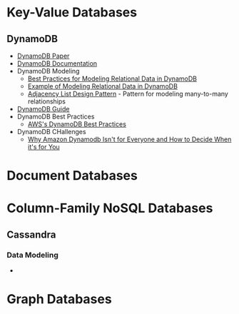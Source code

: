 # Key-Value Databases
## DynamoDB
* [DynamoDB Paper](https://www.allthingsdistributed.com/files/amazon-dynamo-sosp2007.pdf)
* [DynamoDB Documentation](https://docs.aws.amazon.com/dynamodb/index.html)
* DynamoDB Modeling
  * [Best Practices for Modeling Relational Data in DynamoDB](https://docs.aws.amazon.com/amazondynamodb/latest/developerguide/bp-relational-modeling.html)
  * [Example of Modeling Relational Data in DynamoDB](https://docs.aws.amazon.com/amazondynamodb/latest/developerguide/bp-modeling-nosql-B.html)
  * [Adjacency List Design Pattern](https://docs.aws.amazon.com/amazondynamodb/latest/developerguide/bp-adjacency-graphs.html#bp-adjacency-lists) - Pattern for modeling many-to-many relationships
* [DynamoDB Guide](https://www.dynamodbguide.com/the-dynamo-paper/)
* DynamoDB Best Practices
  * [AWS's DynamoDB Best Practices](https://docs.aws.amazon.com/amazondynamodb/latest/developerguide/best-practices.html)
* DynamoDB CHallenges
  * [Why Amazon Dynamodb Isn't for Everyone and How to Decide When it's for You](https://read.acloud.guru/why-amazon-dynamodb-isnt-for-everyone-and-how-to-decide-when-it-s-for-you-aefc52ea9476)
# Document Databases

# Column-Family NoSQL Databases
## Cassandra
### Data Modeling
- []()

# Graph Databases




